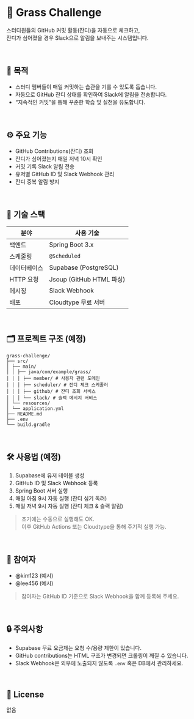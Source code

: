 # 🌱 Grass Challenge

스터디원들의 GitHub 커밋 활동(잔디)을 자동으로 체크하고,  
잔디가 심어졌을 경우 Slack으로 알림을 보내주는 시스템입니다.

<br/>

## 📌 목적

- 스터디 멤버들이 매일 커밋하는 습관을 기를 수 있도록 돕습니다.
- 자동으로 GitHub 잔디 상태를 확인하여 Slack에 알림을 전송합니다.
- “지속적인 커밋”을 통해 꾸준한 학습 및 실천을 유도합니다.

<br/>

## ⚙️ 주요 기능

- GitHub Contributions(잔디) 조회
- 잔디가 심어졌는지 매일 저녁 10시 확인
- 커밋 기록 Slack 알림 전송
- 유저별 GitHub ID 및 Slack Webhook 관리
- 잔디 중복 알림 방지

<br/>

## 🧱 기술 스택

| 분야 | 사용 기술 |
|------|-----------|
| 백엔드 | Spring Boot 3.x |
| 스케줄링 | `@Scheduled` |
| 데이터베이스 | Supabase (PostgreSQL) |
| HTTP 요청 | Jsoup (GitHub HTML 파싱) |
| 메시징 | Slack Webhook |
| 배포 | Cloudtype 무료 서버 |

<br/>

## 🗂️ 프로젝트 구조 (예정)
```
grass-challenge/
├── src/
│ ├── main/
│ │ ├── java/com/example/grass/
│ │ │ ├── member/ # 사용자 관련 도메인
│ │ │ ├── scheduler/ # 잔디 체크 스케줄러
│ │ │ ├── github/ # 잔디 조회 서비스
│ │ │ └── slack/ # 슬랙 메시지 서비스
│ └── resources/
│ └── application.yml
├── README.md
├── .env
└── build.gradle
```


<br/>

## 🛠️ 사용법 (예정)

1. Supabase에 유저 테이블 생성
2. GitHub ID 및 Slack Webhook 등록
3. Spring Boot 서버 실행
4. 매일 아침 9시 자동 실행 (잔디 심기 독려)
5. 매일 저녁 9시 자동 실행 (잔디 체크 & 슬랙 알림)

> 초기에는 수동으로 실행해도 OK.  
> 이후 GitHub Actions 또는 Cloudtype을 통해 주기적 실행 가능.

<br/>

## 🙋 참여자

- @kim123 (예시)
- @lee456 (예시)

> 참여자는 GitHub ID 기준으로 Slack Webhook을 함께 등록해 주세요.

<br/>

## 🔒 주의사항

- Supabase 무료 요금제는 요청 수/용량 제한이 있습니다.
- GitHub contributions는 HTML 구조가 변경되면 크롤링이 깨질 수 있습니다.
- Slack Webhook은 외부에 노출되지 않도록 `.env` 혹은 DB에서 관리하세요.

<br/>

## 📃 License
없음
